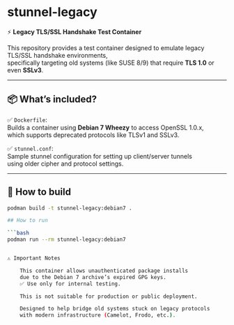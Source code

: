 # stunnel-legacy

⚡ **Legacy TLS/SSL Handshake Test Container**

This repository provides a test container designed to emulate legacy TLS/SSL handshake environments,  
specifically targeting old systems (like SUSE 8/9) that require **TLS 1.0** or even **SSLv3**.

---

## 📦 What’s included?

✅ `Dockerfile`:  
Builds a container using **Debian 7 Wheezy** to access OpenSSL 1.0.x,  
which supports deprecated protocols like TLSv1 and SSLv3.

✅ `stunnel.conf`:  
Sample stunnel configuration for setting up client/server tunnels  
using older cipher and protocol settings.

---

## 🚀 How to build

```bash
podman build -t stunnel-legacy:debian7 .

## How to run

```bash
podman run --rm stunnel-legacy:debian7


⚠ Important Notes

    This container allows unauthenticated package installs
    due to the Debian 7 archive’s expired GPG keys.
    ✅ Use only for internal testing.

    This is not suitable for production or public deployment.

    Designed to help bridge old systems stuck on legacy protocols
    with modern infrastructure (Camelot, Frodo, etc.).
